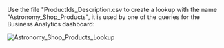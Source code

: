 Use the file "ProductIds_Description.csv to create a lookup with the name "Astronomy_Shop_Products", it is used by one of the queries for the Business Analytics dashboard:

![Astronomy_Shop_Products_Lookup](https://github.com/user-attachments/assets/389913cf-42a8-4b80-958b-bc20ed82d720)
